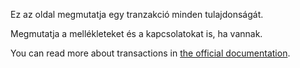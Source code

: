 Ez az oldal megmutatja egy tranzakció minden tulajdonságát.

Megmutatja a mellékleteket és a kapcsolatokat is, ha vannak.

You can read more about transactions in [the official documentation](https://docs.firefly-iii.org/concepts/transactions).